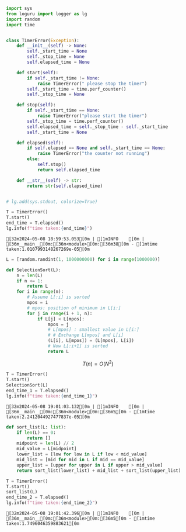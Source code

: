 ```python
import sys
from loguru import logger as lg
import random
import time


class TimerError(Exception):
    def __init__(self) -> None:
        self._start_time = None
        self._stop_time = None
        self.elapsed_time = None

    def start(self):
        if self._start_time != None:
            raise TimerError(" please stop the timer")
        self._start_time = time.perf_counter()
        self._stop_time = None

    def stop(self):
        if self._start_time == None:
            raise TimerError("please start the timer")
        self._stop_time = time.perf_counter()
        self.elapsed_time = self._stop_time - self._start_time
        self._start_time = None

    def elapsed(self):
        if self.elapsed == None and self._start_time == None:
            raise TimerError("the counter not running")
        else:
            self.stop()
            return self.elapsed_time

    def __str__(self) -> str:
        return str(self.elapsed_time)


# lg.add(sys.stdout, colorize=True)

T = TimerError()
T.start()
end_time = T.elapsed()
lg.info(f"time taken:{end_time}")
```

    [32m2024-05-08 18:59:53.053[0m | [1mINFO    [0m | [36m__main__[0m:[36m<module>[0m:[36m38[0m - [1mtime taken:1.0107993148267269e-05[0m



```python
L = [random.randint(1, 1000000000) for i in range(1000000)]
```


```python
def SelectionSort(L):
    n = len(L)
    if n <= 1:
        return L
    for i in range(n):
        # Assume L[:i] is sorted
        mpos = i
        # mpos: position of minimum in L[i:]
        for j in range(i + 1, n):
            if L[j] < L[mpos]:
                mpos = j
                # L[mpos] : smallest value in L[i:]
                # # Exchange L[mpos] and L[i]
                (L[i], L[mpos]) = (L[mpos], L[i])
                # Now L[:i+1] is sorted
                return L
```

$$T(n) =  O(N^{2})$$


```python
T = TimerError()
T.start()
SelectionSort(L)
end_time_1 = T.elapsed()
lg.info(f"time taken:{end_time_1}")
```

    [32m2024-05-08 19:01:03.132[0m | [1mINFO    [0m | [36m__main__[0m:[36m<module>[0m:[36m5[0m - [1mtime taken:2.2412044927477837e-05[0m



```python
def sort_list(L: list):
    if len(L) == 0:
        return []
    midpoint = len(L) // 2
    mid_value = L[midpoint]
    lower_list = [low for low in L if low < mid_value]
    mid_list = [mid for mid in L if mid == mid_value]
    upper_list = [upper for upper in L if upper > mid_value]
    return sort_list(lower_list) + mid_list + sort_list(upper_list)
```


```python
T = TimerError()
T.start()
sort_list(L)
end_time_2 = T.elapsed()
lg.info(f"time taken:{end_time_2}")
```

    [32m2024-05-08 19:01:42.396[0m | [1mINFO    [0m | [36m__main__[0m:[36m<module>[0m:[36m5[0m - [1mtime taken:1.7496046359883621[0m

